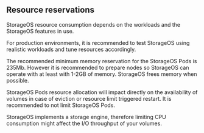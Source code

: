 ## Resource reservations

StorageOS resource consumption depends on the workloads and the StorageOS
features in use.

For production environments, it is recommended to test StorageOS using
realistic workloads and tune resources accordingly.

The recommended minimum memory reservation for the StorageOS Pods is 235Mb.
However it is recommended to prepare nodes so StorageOS can operate with at
least with 1-2GB of memory. StorageOS frees memory when possible.

StorageOS Pods resource allocation will impact directly on the availability of
volumes in case of eviction or resource limit triggered restart. It is recommended
to not limit StorageOS Pods.

StorageOS implements a storage engine, therefore limiting CPU consumption might
affect the I/O throughput of your volumes.

